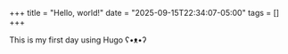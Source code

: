+++
title = "Hello, world!"
date = "2025-09-15T22:34:07-05:00"
tags = []
+++

This is my first day using Hugo ʕ•ᴥ•ʔ
